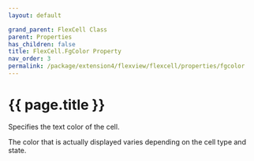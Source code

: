 ```yaml
---
layout: default

grand_parent: FlexCell Class
parent: Properties
has_children: false
title: FlexCell.FgColor Property
nav_order: 3
permalink: /package/extension4/flexview/flexcell/properties/fgcolor
---
```

# {{ page.title }}

Specifies the text color of the cell.

The color that is actually displayed varies depending on the cell type and state. 